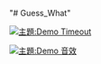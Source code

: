 "# Guess_What" 

[![主題:Demo Timeout](https://i.imgur.com/U2p1RT5.png)](https://www.youtube.com/watch?v=aHGOhxDnfxg)


[![主題:Demo 音效](https://i.imgur.com/QESJtVF.png)](https://youtu.be/qJAKBxC7bjk)

